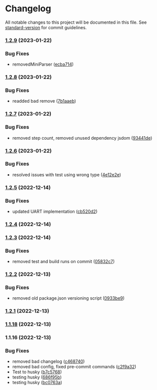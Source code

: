 # Changelog

All notable changes to this project will be documented in this file. See [standard-version](https://github.com/conventional-changelog/standard-version) for commit guidelines.

### [1.2.9](https://github.com/Espruino-Tooling/espruino-tools/compare/v1.2.8...v1.2.9) (2023-01-22)


### Bug Fixes

* removedMiniParser ([ecba714](https://github.com/Espruino-Tooling/espruino-tools/commit/ecba714c4a81369ba45ef2f402a2a806d7b0a00d))

### [1.2.8](https://github.com/Espruino-Tooling/espruino-tools/compare/v1.2.7...v1.2.8) (2023-01-22)


### Bug Fixes

* readded bad remove ([7b1aaeb](https://github.com/Espruino-Tooling/espruino-tools/commit/7b1aaeb1dd0a083577e178426ca704c7c92a54c9))

### [1.2.7](https://github.com/Espruino-Tooling/espruino-tools/compare/v1.2.6...v1.2.7) (2023-01-22)


### Bug Fixes

* removed step count, removed unused dependency jsdom ([93441de](https://github.com/Espruino-Tooling/espruino-tools/commit/93441de6ee5c05e46e3892ffd6cde9ec42c55fd3))

### [1.2.6](https://github.com/Espruino-Tooling/espruino-tools/compare/v1.2.5...v1.2.6) (2023-01-22)


### Bug Fixes

* resolved issues with test using wrong type ([4e12e2e](https://github.com/Espruino-Tooling/espruino-tools/commit/4e12e2eecee897286b45a281173b0b7021432beb))

### [1.2.5](https://github.com/Espruino-Tooling/espruino-tools/compare/v1.2.4...v1.2.5) (2022-12-14)


### Bug Fixes

* updated UART implementation ([cb520d2](https://github.com/Espruino-Tooling/espruino-tools/commit/cb520d28a9060fc712efeb063b4f601d88fe1cf0))

### [1.2.4](https://github.com/Espruino-Tooling/espruino-tools/compare/v1.2.3...v1.2.4) (2022-12-14)

### [1.2.3](https://github.com/Espruino-Tooling/espruino-tools/compare/v1.2.2...v1.2.3) (2022-12-14)


### Bug Fixes

* removed test and build runs on commit ([05832c7](https://github.com/Espruino-Tooling/espruino-tools/commit/05832c799ae0661f48dc9a1d4bd45f3d9c56dc76))

### [1.2.2](https://github.com/Espruino-Tooling/espruino-tools/compare/v1.2.1...v1.2.2) (2022-12-13)


### Bug Fixes

* removed old package.json versioning script ([0933be9](https://github.com/Espruino-Tooling/espruino-tools/commit/0933be9f473b123e13d1828114f5dee261d0ef27))

### [1.2.1](https://github.com/Espruino-Tooling/espruino-tools/compare/v1.1.30...v1.2.1) (2022-12-13)

### [1.1.18](https://github.com/Espruino-Tooling/espruino-tools/compare/v1.1.30...v1.1.18) (2022-12-13)

### 1.1.16 (2022-12-13)

### Bug Fixes

- removed bad changelog ([c468740](https://github.com/Espruino-Tooling/espruino-tools/commit/c46874034296c092ffdce6781c7002fd3e7740bb))
- removed bad config, fixed pre-commit commands ([c2f9a32](https://github.com/Espruino-Tooling/espruino-tools/commit/c2f9a32d3e0902a3995eab556de5b5fa7d7ab321))
- Test to husky ([b7c5768](https://github.com/Espruino-Tooling/espruino-tools/commit/b7c57687409e408f66907a0bc7dcb029a17e2764))
- testing husky ([686f95b](https://github.com/Espruino-Tooling/espruino-tools/commit/686f95b2367eb95ec3d397c521dd237f4f6a65d1))
- testing husky ([bc0763a](https://github.com/Espruino-Tooling/espruino-tools/commit/bc0763aa6d76c6200759a1e8af959b97b1623f87))
